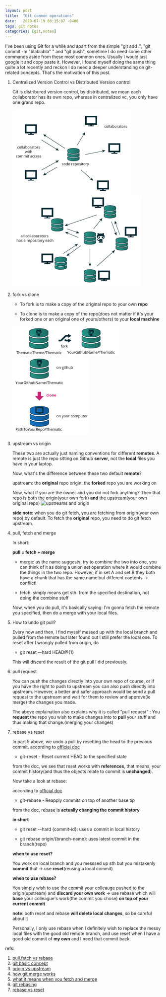 ```yaml
---
layout: post
title:  "Git common operations"
date:   2020-07-19 00:15:07 -0400
tags: git notes
categories: [git,notes]
---
```


I've been using Git for a while and apart from the simple "git add .", "git commit -m "blablabla" " and "git push", sometime I do need some other commands aside from these most common ones. Usually I would just google it and copy paste it. However, I found myself doing the same thing quite a lot recently and reckon I do need a deeper understanding on git-related concepts. That's the motivation of this post.


1. Centralized Version Control vs Distributed Version control

    Git is distribured version control, by distributed, we mean each collaborator has its own repo, whereas in centralized vc, you only have one grand repo.

    ![central](/assets/gitConcepts/centralized-vc.png)
    ![distributed](/assets/gitConcepts/distributed-vc.png)

2. fork vs clone

    * To fork is to make a copy of the original repo to your own **repo**

    * To clone is to make a copy of the repo(does not matter if it's your forked one or an original one of yours/others) to your **local machine**

    ![fork](/assets/gitConcepts/fork.png)
    ![clone](/assets/gitConcepts/clone.png)

3. upstream vs origin

    These two are actually just naming conventions for different **remotes**. A remote is just the repo sitting on Github **server**, not the **local** files you have in your laptop.

    Now, what's the difference between these two default **remote**?

    upstream: the **original** repo
    origin: the **forked** repo you are working on

    Now, what if you are the owner and you did not fork anything?
    Then that repo is both the origin(your own fork) **and** the upstream(your own original repo)
    ![upstreams and origin](/assets/gitConcepts/upstreams_and_origin.png)

    **side note**: when you do git fetch, you are fetching from origin(your own repo) by default. To fetch the **original** repo, you need to do git fetch upstream.

4. pull, fetch and merge

    In short: 

    **pull = fetch + merge**

    * merge: as the name suggests, try to combine the two into one, you can think of it as doing a union set operation where it would combine the things in the two repo. However, if in set A and set B they both have a chunk that has the same name but different contents -> conflict!

    * fetch: simply means get sth. from the specified destination, not doing the combine stuff

    Now, when you do pull, it's basically saying: I'm gonna fetch the remote you specified, then do a merge with your local files.

5. How to undo git pull?

    Every now and then, I find myself messed up with the local branch and pulled from the remote but later found out I still prefer the local one. To reset after I wrongly pulled from origin, do

    * git reset --hard HEAD@{1}

    This will discard the result of the git pull I did previously.

6. pull request

    You can push the changes directly into your own repo of course, or if you have the right to push to upstream you can also push directly into upstream. However, a better and safer approach would be send a pull request to the upstream and wait for them to review and approve(ie merge) the changes you made.

    The above explaination also explains why it is called "pull request" : You **request** the repo you wish to make changes into to **pull** your stuff and thus making that change.(merging your changes)

7. rebase vs reset

    In part 5 above, we undo a pull by resetting the head to the previous commit.
    according to [official doc](https://git-scm.com/docs/git-reset)

    * git-reset - Reset current HEAD to the specified state

    from the doc, we see that reset works with **references**, that means, your commit history(and thus the objects relate to commit is **unchanged**). 

    Now take a look at rebase:

    according to [official doc](https://git-scm.com/docs/git-rebase)

    * git-rebase - Reapply commits on top of another base tip

    from the doc, rebase is **actually changing the commit history**

    **in short**

    * git reset --hard {commit-id}: uses a commit in local history

    * git rebase origin/{branch-name}: uses latest commit in the branch(repo)


    **when to use reset?**

    You work on local branch and you messsed up sth but you mistakenly **commit** that -> use **reset**(reusing a local commit)


    **when to use rebase?**

    You simply wish to use the commit your colleauge pushed to the origin(upstream) and **discard your own work** -> use rebase which will **base** your colleague's work(the commit you chose) **on top of your current commit**


    **note**: both reset and rebase **will delete local changes**, so be careful about it

    Personally, I only use rebase when I definitely wish to replace the messy local files with the good old remote branch, and use reset when I have a good old commit of **my own** and I need that commit back.


refs:

1. [pull,fetch vs rebase](https://stackoverflow.com/questions/3357122/git-pull-vs-git-fetch-vs-git-rebase)
2. [git basic concept](https://thepilcrow.net/explaining-basic-concepts-git-and-github/)
3. [origin vs upstream](https://stackoverflow.com/questions/9257533/what-is-the-difference-between-origin-and-upstream-on-github)
4. [how git merge works](https://stackoverflow.com/questions/14961255/how-does-git-merge-work-in-details)
5. [what it means when you fetch and merge](https://stackoverflow.com/questions/3419658/understanding-git-fetch-then-merge)
6. [git rebasing](https://www.atlassian.com/git/tutorials/rewriting-history/git-rebase#:~:text=What%20is%20git%20rebase%3F&text=From%20a%20content%20perspective%2C%20rebasing,them%20to%20the%20specified%20base.)
7. [rebase vs reset](https://stackoverflow.com/questions/11225293/what-is-the-difference-between-git-reset-vs-git-rebase)
